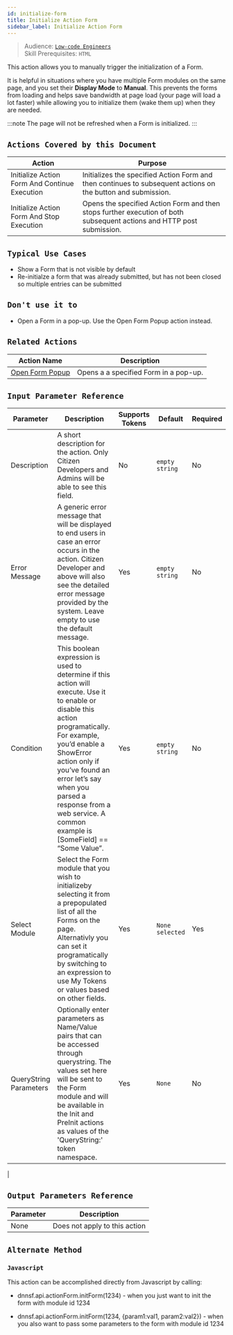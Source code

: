 ```yaml
---
id: initialize-form
title: Initialize Action Form
sidebar_label: Initialize Action Form
---
```


> Audience: [`Low-code Engineers`](/docs/audience#low-code-engineers)<br/>
> Skill Prerequisites: `HTML`

This action allows you to manually trigger the initialization of a Form.

It is helpful in situations where you have multiple Form modules on the same page, and you set their **Display Mode** to **Manual**. This prevents the forms from loading and helps save bandwidth at page load (your page will load a lot faster) while allowing you to initialize them (wake them up) when they are needed.

:::note
The page will not be refreshed when a Form is initialized.
:::

## `Actions Covered by this Document`

| Action | Purpose |
| -- | -- |
| Initialize Action Form And Continue Execution | Initializes the specified Action Form and then continues to subsequent actions on the button and submission. |
| Initialize Action Form And Stop Execution | Opens the specified Action Form and then stops further execution of both subsequent actions and HTTP post submission. |

## `Typical Use Cases`

- Show a Form that is not visible by default
- Re-initialze a form that was already submitted, but has not been closed so multiple entries can be submitted

## `Don't use it to`

- Open a Form in a pop-up. Use the Open Form Popup action instead.
  
## `Related Actions`

| Action Name                                       | Description                                                                                       |
| ------------------------------------------------- | ------------------------------------------------------------------------------------------------- |
| [Open Form Popup](/docs/actions/open-form-popup)       | Opens a a specified Form in a pop-up.|

## `Input Parameter Reference`

| Parameter                  | Description                                                                                                                                                                | Supports Tokens | Default            | Required |
| -------------------------- | -------------------------------------------------------------------------------------------------------------------------------------------------------------------------- | --------------- | ------------------ | -------- |
| Description            | A short description for the action. Only Citizen Developers and Admins will be able to see this field. | No              | `empty string` | No      |
| Error Message                  | A generic error message that will be displayed to end users in case an error occurs in the action.  Citizen Developer and above will also see the detailed error message provided by the system.  Leave empty to use the default message.                                                                                                 | Yes             | `empty string`     | No      |
| Condition                   | This boolean expression is used to determine if this action will execute. Use it to enable or disable this action programatically. For example, you’d enable a ShowError action only if you’ve found an error let’s say when you parsed a response from a web service. A common example is [SomeField] == “Some Value”.                                                                 | Yes             | `empty string`     | No       |
| Select Module | Select the Form module that you wish to initializeby selecting it from a prepopulated list of all the Forms on the page. Alternativly you can set it programatically by switching to an expression to use My Tokens or values based on other fields.                                                                                                                      | Yes              | `None selected`    | Yes      |
| QueryString Parameters                 | Optionally enter parameters as Name/Value pairs that can be accessed through querystring. The values set here will be sent to the Form module and will be available in the Init and PreInit actions as values of the 'QueryString:' token namespace.                                                                                                                                    | Yes              | `None`               | No       |
|

## `Output Parameters Reference`

| Parameter           | Description                                                   |
| ------------------- | ------------------------------------------------------------- |
| None    | Does not apply to this action |

## `Alternate Method`

### `Javascript`
  
This action can be accomplished directly from Javascript by calling:

- dnnsf.api.actionForm.initForm(1234) - when you just want to init the form with module id 1234
  
- dnnsf.api.actionForm.initForm(1234, {param1:val1, param2:val2}) - when you also want to pass some parameters to the form with module id 1234
